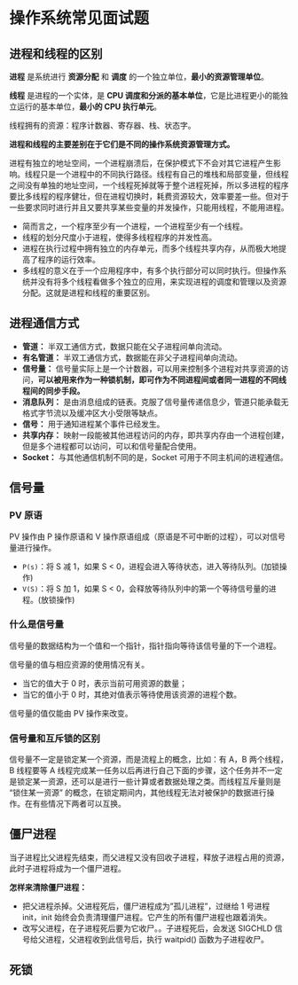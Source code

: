 # 操作系统常见面试题



## 进程和线程的区别

**进程** 是系统进行 **资源分配** 和 **调度** 的一个独立单位，**最小的资源管理单位**。

**线程** 是进程的一个实体，是 **CPU 调度和分派的基本单位**，它是比进程更小的能独立运行的基本单位，**最小的 CPU 执行单元**。

线程拥有的资源：程序计数器、寄存器、栈、状态字。

**进程和线程的主要差别在于它们是不同的操作系统资源管理方式。**

进程有独立的地址空间，一个进程崩溃后，在保护模式下不会对其它进程产生影响。线程只是一个进程中的不同执行路径。线程有自己的堆栈和局部变量，但线程之间没有单独的地址空间，一个线程死掉就等于整个进程死掉，所以多进程的程序要比多线程的程序健壮，但在进程切换时，耗费资源较大，效率要差一些。但对于一些要求同时进行并且又要共享某些变量的并发操作，只能用线程，不能用进程。

- 简而言之，一个程序至少有一个进程，一个进程至少有一个线程。
- 线程的划分尺度小于进程，使得多线程程序的并发性高。
- 进程在执行过程中拥有独立的内存单元，而多个线程共享内存，从而极大地提高了程序的运行效率。
- 多线程的意义在于一个应用程序中，有多个执行部分可以同时执行。但操作系统并没有将多个线程看做多个独立的应用，来实现进程的调度和管理以及资源分配。这就是进程和线程的重要区别。



## 进程通信方式

- **管道：** 半双工通信方式，数据只能在父子进程间单向流动。
- **有名管道：** 半双工通信方式，数据能在非父子进程间单向流动。
- **信号量：** 信号量实际上是一个计数器，可以用来控制多个进程对共享资源的访问，**可以被用来作为一种锁机制，即可作为不同进程间或者同一进程的不同线程间的同步手段。**
- **消息队列：** 是由消息组成的链表。克服了信号量传递信息少，管道只能承载无格式字节流以及缓冲区大小受限等缺点。
- **信号：** 用于通知进程某个事件已经发生。
- **共享内存：** 映射一段能被其他进程访问的内存，即共享内存由一个进程创建，但是多个进程都可以访问，可以和信号量配合使用。
- **Socket：** 与其他通信机制不同的是，Socket 可用于不同主机间的进程通信。



## 信号量

### PV 原语

PV 操作由 P 操作原语和 V 操作原语组成（原语是不可中断的过程），可以对信号量进行操作。

- `P(s)`：将 S 减 1，如果 S < 0，进程会进入等待状态，进入等待队列。(加锁操作)
- `V(S)`：将 S 加 1，如果 S < 0，会释放等待队列中的第一个等待信号量的进程。(放锁操作)

### 什么是信号量

信号量的数据结构为一个值和一个指针，指针指向等待该信号量的下一个进程。

信号量的值与相应资源的使用情况有关。

- 当它的值大于 0 时，表示当前可用资源的数量；
- 当它的值小于 0 时，其绝对值表示等待使用该资源的进程个数。

信号量的值仅能由 PV 操作来改变。

### 信号量和互斥锁的区别

信号量不一定是锁定某一个资源，而是流程上的概念，比如：有 A，B 两个线程，B 线程要等 A 线程完成某一任务以后再进行自己下面的步骤，这个任务并不一定是锁定某一资源，还可以是进行一些计算或者数据处理之类。而线程互斥量则是 “锁住某一资源” 的概念，在锁定期间内，其他线程无法对被保护的数据进行操作。在有些情况下两者可以互换。 



## 僵尸进程

当子进程比父进程先结束，而父进程又没有回收子进程，释放子进程占用的资源，此时子进程将成为一个僵尸进程。

**怎样来清除僵尸进程：**

- 把父进程杀掉。父进程死后，僵尸进程成为”孤儿进程”，过继给 1 号进程 init，init 始终会负责清理僵尸进程。它产生的所有僵尸进程也跟着消失。
- 改写父进程，在子进程死后要为它收尸。。子进程死后，会发送 SIGCHLD 信号给父进程，父进程收到此信号后，执行 waitpid() 函数为子进程收尸。



## 死锁



